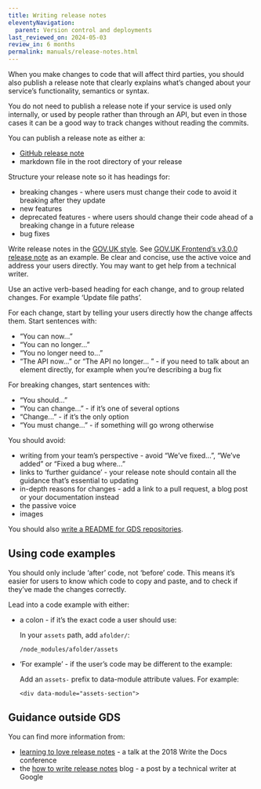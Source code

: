 ```yaml
---
title: Writing release notes
eleventyNavigation:
  parent: Version control and deployments
last_reviewed_on: 2024-05-03
review_in: 6 months
permalink: manuals/release-notes.html
---
```


When you make changes to code that will affect third parties, you should also publish a release note that clearly explains what’s changed about your service’s functionality, semantics or syntax.

You do not need to publish a release note if your service is used only internally, or used by people rather than through an API, but even in those cases it can be a good way to track changes without reading the commits.

You can publish a release note as either a:

- [GitHub release note](https://docs.github.com/en/github/administering-a-repository/releasing-projects-on-github/managing-releases-in-a-repository)
- markdown file in the root directory of your release

Structure your release note so it has headings for:

- breaking changes - where users must change their code to avoid it breaking after they update
- new features
- deprecated features - where users should change their code ahead of a breaking change in a future release
- bug fixes

Write release notes in the [GOV.UK style](https://www.gov.uk/guidance/content-design/writing-for-gov-uk#writing-to-govuk-style). See [GOV.UK Frontend’s v3.0.0 release note](https://github.com/alphagov/govuk-frontend/releases/tag/v3.0.0) as an example. Be clear and concise, use the active voice and address your users directly. You may want to get help from a technical writer.

Use an active verb-based heading for each change, and to group related changes. For example ‘Update file paths’.

For each change, start by telling your users directly how the change affects them. Start sentences with:

- “You can now...”
- “You can no longer...”
- “You no longer need to...”
- “The API now...” or “The API no longer... ” - if you need to talk about an element directly, for example when you’re describing a bug fix

For breaking changes, start sentences with:

- “You should...”
- “You can change...” - if it’s one of several options
- “Change...” - if it’s the only option
- “You must change...” - if something will go wrong otherwise

You should avoid:

- writing from your team’s perspective - avoid “We’ve fixed...”, “We’ve added” or “Fixed a bug where...”
- links to ‘further guidance’ - your release note should contain all the guidance that’s essential to updating
- in-depth reasons for changes - add a link to a pull request, a blog post or your documentation instead
- the passive voice
- images

You should also [write a README for GDS repositories](/manuals/readme-guidance.html).

## Using code examples

You should only include ‘after’ code, not ‘before’ code. This means it’s easier for users to know which code to copy and paste, and to check if they’ve made the changes correctly.

Lead into a code example with either:

- a colon - if it’s the exact code a user should use:

    In your `assets` path, add `afolder/`:

    ```
    /node_modules/afolder/assets
    ```

- ‘For example’ - if the user’s code may be different to the example:

    Add an `assets-` prefix to data-module attribute values. For example:

    ```
    <div data-module="assets-section">
    ```

## Guidance outside GDS

You can find more information from:

- [learning to love release notes](https://www.writethedocs.org/videos/prague/2018/learning-to-love-release-notes-anne-edwards/) - a talk at the 2018 Write the Docs conference
- the [how to write release notes](https://ffeathers.wordpress.com/2017/08/19/how-to-write-release-notes/) blog - a post by a technical writer at Google
